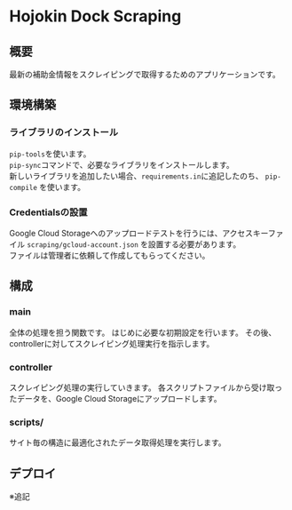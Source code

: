 # Hojokin Dock Scraping

## 概要
最新の補助金情報をスクレイピングで取得するためのアプリケーションです。

## 環境構築

### ライブラリのインストール
`pip-tools`を使います。  
`pip-sync`コマンドで、必要なライブラリをインストールします。  
新しいライブラリを追加したい場合、`requirements.in`に追記したのち、 `pip-compile` を使います。  

### Credentialsの設置
Google Cloud Storageへのアップロードテストを行うには、アクセスキーファイル `scraping/gcloud-account.json` を設置する必要があります。  
ファイルは管理者に依頼して作成してもらってください。  

## 構成
### main
全体の処理を担う関数です。
はじめに必要な初期設定を行います。
その後、controllerに対してスクレイピング処理実行を指示します。

### controller
スクレイピング処理の実行していきます。
各スクリプトファイルから受け取ったデータを、Google Cloud Storageにアップロードします。

### scripts/
サイト毎の構造に最適化されたデータ取得処理を実行します。

## デプロイ
※追記

